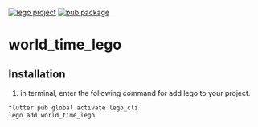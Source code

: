 [![lego project](https://img.shields.io/badge/powered%20by-lego-blue?logo=github)](https://github.com/melodysdreamj/lego)
[![pub package](https://img.shields.io/pub/v/world_time_lego.svg)](https://pub.dartlang.org/packages/world_time_lego)

# world_time_lego

##  Installation
1. in terminal, enter the following command for add lego to your project.
```bash
flutter pub global activate lego_cli
lego add world_time_lego
```
